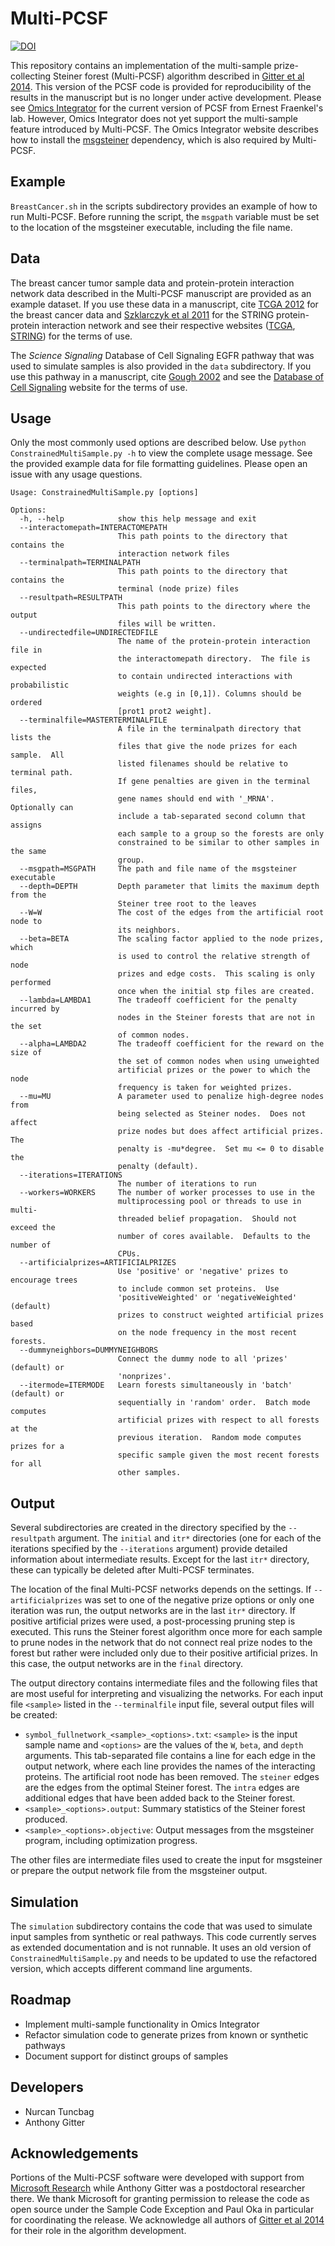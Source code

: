 [Gitter et al 2014]: http://www.worldscientific.com/doi/abs/10.1142/9789814583220_0005
[Omics Integrator]: https://github.com/fraenkel-lab/OmicsIntegrator
[msgsteiner]: http://areeweb.polito.it/ricerca/cmp/code/bpsteiner
[TCGA 2012]: http://www.nature.com/nature/journal/v490/n7418/full/nature11412.html
[Szklarczyk et al 2011]: http://nar.oxfordjournals.org/content/39/suppl_1/D561.long
[TCGA]: http://cancergenome.nih.gov/publications/publicationguidelines
[STRING]: http://string-db.org/cgi/access.pl?footer_active_subpage=licensing
[Database of Cell Signaling]: http://stke.sciencemag.org/about/help/cm
[Gough 2002]: https://doi.org/10.1111/j.1749-6632.2002.tb04532.x
[Microsoft Research]: https://www.microsoft.com/en-us/research/lab/microsoft-research-new-england/

# Multi-PCSF
[![DOI](https://zenodo.org/badge/47654267.svg)](https://zenodo.org/badge/latestdoi/47654267)

This repository contains an implementation of the multi-sample prize-collecting
Steiner forest (Multi-PCSF) algorithm described in [Gitter et al 2014]. This
version of the PCSF code is provided for reproducibility of the results in the
manuscript but is no longer under active development.  Please see [Omics
Integrator] for the current version of PCSF from Ernest Fraenkel's lab.
However, Omics Integrator does not yet support the multi-sample feature
introduced by Multi-PCSF.  The Omics Integrator website describes how to install
the [msgsteiner] dependency, which is also required by Multi-PCSF.

## Example
`BreastCancer.sh` in the scripts subdirectory provides an example of how to run
Multi-PCSF.  Before running the script, the `msgpath` variable must be set to
the location of the msgsteiner executable, including the file name.

## Data
The breast cancer tumor sample data and protein-protein interaction network data
described in the Multi-PCSF manuscript are provided as an example dataset.  If
you use these data in a manuscript, cite [TCGA 2012] for the breast cancer data
and [Szklarczyk et al 2011] for the STRING protein-protein interaction network
and see their respective websites ([TCGA], [STRING]) for the terms of use.

The *Science Signaling* Database of Cell Signaling EGFR pathway that was used to
simulate samples is also provided in the `data` subdirectory.  If you use this
pathway in a manuscript, cite [Gough 2002] and see the [Database of Cell
Signaling] website for the terms of use.

## Usage
Only the most commonly used options are described below.  Use `python
ConstrainedMultiSample.py -h` to view the complete usage message. See the
provided example data for file formatting guidelines.  Please open an issue with
any usage questions.
```
Usage: ConstrainedMultiSample.py [options]

Options:
  -h, --help            show this help message and exit
  --interactomepath=INTERACTOMEPATH
                        This path points to the directory that contains the
                        interaction network files
  --terminalpath=TERMINALPATH
                        This path points to the directory that contains the
                        terminal (node prize) files
  --resultpath=RESULTPATH
                        This path points to the directory where the output
                        files will be written.
  --undirectedfile=UNDIRECTEDFILE
                        The name of the protein-protein interaction file in
                        the interactomepath directory.  The file is expected
                        to contain undirected interactions with probabilistic
                        weights (e.g in [0,1]). Columns should be ordered
                        [prot1 prot2 weight].
  --terminalfile=MASTERTERMINALFILE
                        A file in the terminalpath directory that lists the
                        files that give the node prizes for each sample.  All
                        listed filenames should be relative to terminal path.
                        If gene penalties are given in the terminal files,
                        gene names should end with '_MRNA'.  Optionally can
                        include a tab-separated second column that assigns
                        each sample to a group so the forests are only
                        constrained to be similar to other samples in the same
                        group.
  --msgpath=MSGPATH     The path and file name of the msgsteiner executable
  --depth=DEPTH         Depth parameter that limits the maximum depth from the
                        Steiner tree root to the leaves
  --W=W                 The cost of the edges from the artificial root node to
                        its neighbors.
  --beta=BETA           The scaling factor applied to the node prizes, which
                        is used to control the relative strength of node
                        prizes and edge costs.  This scaling is only performed
                        once when the initial stp files are created.
  --lambda=LAMBDA1      The tradeoff coefficient for the penalty incurred by
                        nodes in the Steiner forests that are not in the set
                        of common nodes.
  --alpha=LAMBDA2       The tradeoff coefficient for the reward on the size of
                        the set of common nodes when using unweighted
                        artificial prizes or the power to which the node
                        frequency is taken for weighted prizes.
  --mu=MU               A parameter used to penalize high-degree nodes from
                        being selected as Steiner nodes.  Does not affect
                        prize nodes but does affect artificial prizes.  The
                        penalty is -mu*degree.  Set mu <= 0 to disable the
                        penalty (default).
  --iterations=ITERATIONS
                        The number of iterations to run
  --workers=WORKERS     The number of worker processes to use in the
                        multiprocessing pool or threads to use in multi-
                        threaded belief propagation.  Should not exceed the
                        number of cores available.  Defaults to the number of
                        CPUs.
  --artificialprizes=ARTIFICIALPRIZES
                        Use 'positive' or 'negative' prizes to encourage trees
                        to include common set proteins.  Use
                        'positiveWeighted' or 'negativeWeighted' (default)
                        prizes to construct weighted artificial prizes based
                        on the node frequency in the most recent forests.
  --dummyneighbors=DUMMYNEIGHBORS
                        Connect the dummy node to all 'prizes' (default) or
                        'nonprizes'.
  --itermode=ITERMODE   Learn forests simultaneously in 'batch' (default) or
                        sequentially in 'random' order.  Batch mode computes
                        artificial prizes with respect to all forests at the
                        previous iteration.  Random mode computes prizes for a
                        specific sample given the most recent forests for all
                        other samples.
```

## Output
Several subdirectories are created in the directory specified by the
`--resultpath` argument.  The `initial` and `itr*` directories (one for each of
the iterations specified by the `--iterations` argument) provide detailed
information about intermediate results.  Except for the last `itr*` directory,
these can typically be deleted after Multi-PCSF terminates.

The location of the final Multi-PCSF networks depends on the settings. If
`--artificialprizes` was set to one of the negative prize options or only one
iteration was run, the output networks are in the last `itr*` directory.  If
positive artificial prizes were used, a post-processing pruning step is
executed.  This runs the Steiner forest algorithm once more for each sample to
prune nodes in the network that do not connect real prize nodes to the forest
but rather were included only due to their positive artificial prizes.  In this
case, the output networks are in the `final` directory.

The output directory contains intermediate files and the following files that
are most useful for interpreting and visualizing the networks.  For each input
file `<sample>` listed in the `--terminalfile` input file, several output files
will be created:
* `symbol_fullnetwork_<sample>_<options>.txt`: `<sample>` is
the input sample name and `<options>` are the values of the `W`, `beta`, and
`depth` arguments. This tab-separated file contains a line for each edge in the
output network, where each line provides the names of the interacting proteins.
The artificial root node has been removed.  The `steiner` edges are the edges
from the optimal Steiner forest.  The `intra` edges are additional edges that
have been added back to the Steiner forest.
* `<sample>_<options>.output`: Summary statistics of the Steiner forest produced.
* `<sample>_<options>.objective`: Output messages from the msgsteiner program,
including optimization progress.

The other files are intermediate files used to create the input for msgsteiner
or prepare the output network file from the msgsteiner output.

## Simulation
The `simulation` subdirectory contains the code that was used to simulate
input samples from synthetic or real pathways.  This code currently serves as
extended documentation and is not runnable.  It uses an old version of
`ConstrainedMultiSample.py` and needs to be updated to use the refactored
version, which accepts different command line arguments.

## Roadmap
* Implement multi-sample functionality in Omics Integrator
* Refactor simulation code to generate prizes from known or synthetic pathways
* Document support for distinct groups of samples

## Developers
* Nurcan Tuncbag
* Anthony Gitter

## Acknowledgements
Portions of the Multi-PCSF software were developed with support from [Microsoft
Research] while Anthony Gitter was a postdoctoral researcher there.  We thank
Microsoft for granting permission to release the code as open source under the
Sample Code Exception and Paul Oka in particular for coordinating the release.
We acknowledge all authors of [Gitter et al 2014] for their role in the
algorithm development.
